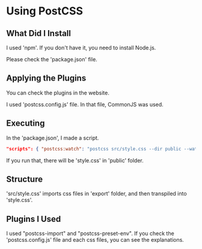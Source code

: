 # Using PostCSS

## What Did I Install

I used 'npm'. If you don't have it, you need to install Node.js.

Please check the 'package.json' file.

## Applying the Plugins

You can check the plugins in the website.

I used 'postcss.config.js' file. In that file, CommonJS was used.

## Executing

In the 'package.json', I made a script.

```json
"scripts": { "postcss:watch": "postcss src/style.css --dir public --watch" }
```

If you run that, there will be 'style.css' in 'public' folder.

## Structure

'src/style.css' imports css files in 'export' folder, and then transpiled into 'style.css'.

## Plugins I Used

I used "postcss-import" and "postcss-preset-env". If you check the 'postcss.config.js' file and each css files, you can see the explanations.
